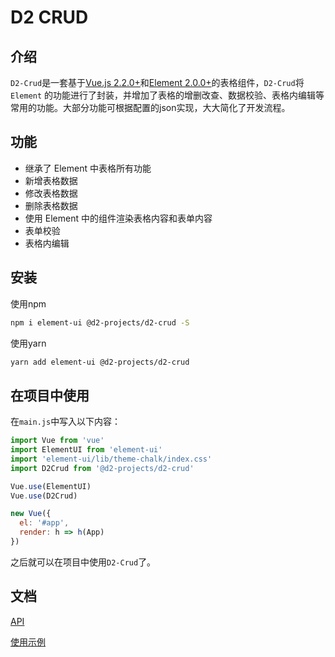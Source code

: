 # D2 CRUD

## 介绍
`D2-Crud`是一套基于[Vue.js 2.2.0+](https://cn.vuejs.org/)和[Element 2.0.0+](http://element-cn.eleme.io/#/zh-CN)的表格组件，`D2-Crud`将 `Element` 的功能进行了封装，并增加了表格的增删改查、数据校验、表格内编辑等常用的功能。大部分功能可根据配置的json实现，大大简化了开发流程。

## 功能
- 继承了 Element 中表格所有功能
- 新增表格数据
- 修改表格数据
- 删除表格数据
- 使用 Element 中的组件渲染表格内容和表单内容
- 表单校验
- 表格内编辑

## 安装
使用npm
``` bash
npm i element-ui @d2-projects/d2-crud -S
```

使用yarn
``` bash
yarn add element-ui @d2-projects/d2-crud
```

## 在项目中使用
在`main.js`中写入以下内容：
``` js
import Vue from 'vue'
import ElementUI from 'element-ui'
import 'element-ui/lib/theme-chalk/index.css'
import D2Crud from '@d2-projects/d2-crud'

Vue.use(ElementUI)
Vue.use(D2Crud)

new Vue({
  el: '#app',
  render: h => h(App)
})
```

之后就可以在项目中使用`D2-Crud`了。

## 文档
[API](http://app.d3collection.cn/d2-admin-doc/lastest/zh/ecosystem-d2-crud/)

[使用示例](https://fairyever.gitee.io/d2-admin-preview/#/demo/d2-crud/index) 
